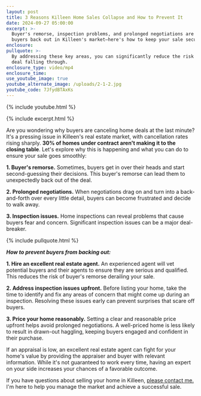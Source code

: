 ```yaml
---
layout: post
title: 3 Reasons Killeen Home Sales Collapse and How to Prevent It
date: 2024-09-27 05:00:00
excerpt: >-
  Buyer's remorse, inspection problems, and prolonged negotiations are reasons
  buyers back out in Killeen's market—here's how to keep your sale secure.
enclosure:
pullquote: >-
  By addressing these key areas, you can significantly reduce the risk of your
  deal falling through.
enclosure_type: video/mp4
enclosure_time:
use_youtube_image: true
youtube_alternate_image: /uploads/2-1-2.jpg
youtube_code: 7JfydBTAxKs
---
```

{% include youtube.html %}

{% include excerpt.html %}

Are you wondering why buyers are canceling home deals at the last minute? It's a pressing issue in Killeen's real estate market, with cancellation rates rising sharply. **30% of homes under contract aren't making it to the closing table**. Let's explore why this is happening and what you can do to ensure your sale goes smoothly:

**1\. Buyer's remorse.** Sometimes, buyers get in over their heads and start second-guessing their decisions. This buyer's remorse can lead them to unexpectedly back out of the deal.

**2\. Prolonged negotiations.** When negotiations drag on and turn into a back-and-forth over every little detail, buyers can become frustrated and decide to walk away.

**3\. Inspection issues.** Home inspections can reveal problems that cause buyers fear and concern. Significant inspection issues can be a major deal-breaker.

{% include pullquote.html %}

***How to prevent buyers from backing out:***

**1\. Hire an excellent real estate agent.** An experienced agent will vet potential buyers and their agents to ensure they are serious and qualified. This reduces the risk of buyer's remorse derailing your sale.

**2\. Address inspection issues upfront.** Before listing your home, take the time to identify and fix any areas of concern that might come up during an inspection. Resolving these issues early can prevent surprises that scare off buyers.

**3\. Price your home reasonably.** Setting a clear and reasonable price upfront helps avoid prolonged negotiations. A well-priced home is less likely to result in drawn-out haggling, keeping buyers engaged and confident in their purchase.

If an appraisal is low, an excellent real estate agent can fight for your home's value by providing the appraiser and buyer with relevant information. While it's not guaranteed to work every time, having an expert on your side increases your chances of a favorable outcome.

If you have questions about selling your home in Killeen, [please contact me.](https://www.ryansmithhomes.com/contact) I'm here to help you manage the market and achieve a successful sale.